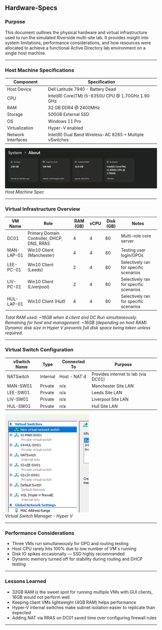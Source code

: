 ##  Hardware-Specs

###  Purpose  
This document outlines the physical hardware and virtual infrastructure used to run the simulated Riverside multi-site lab. It provides insight into system limitations, performance considerations, and how resources were allocated to achieve a functional Active Directory lab environment on a single host machine.

---

###  Host Machine Specifications

| Component         | Specification                                            |
|------------------|----------------------------------------------------------|
| Host Device       | Dell Latitude 7940 - Battery Dead                        |
| CPU               | Intel(R) Core(TM) i5-8350U CPU @ 1.70GHz   1.90 GHz      |
| RAM               | 32 GB DDR4 @ 2400MHz                                     |
| Storage           | 500GB External SSD                                       |
| OS                | Windows 11 Pro                                           |
| Virtualization    | Hyper-V enabled                                          |
| Network Interfaces| Intel(R) Dual Band Wireless-AC 8265 + Multiple vSwitches |

![Host Spec](images/HostSystem.png)\
*Host Machine Spec*

---

###  Virtual Infrastructure Overview

| VM Name    | Role                   | RAM (GB) | vCPU | Disk (GB) | Notes                                  |
|------------|------------------------|----------|------|-----------|----------------------------------------|
| DC01       | Primary Domain Controller, DHCP, DNS, RRAS | 4        | 4    | 80        | Multi-role core server                 |
| MAN-LAP-01 | Win10 Client (Manchester) | 4        | 4    | 80        | Testing user login/GPOs                |
| LEE-PC-01  | Win10 Client (Leeds)     | 2        | 4    | 80        | Selectively ran for specific scenarios |
| LIV-PC-01  | Win10 Client (Liverpool) | 2        | 4    | 80        | Selectively ran for specific scenarios                                       |
| HUL-LAP-01 | Win10 Client (Hull)      | 4        | 4    | 80        | Selectively ran for specific scenarios                                       |

_Total RAM used: ~16GB  when 4 client and DC Run simultaneously.
Remaining for host and management: ~16GB (depending on host RAM).
Dynamic disk size in Hyper V prevents full disk space being taken unless required._

---

###  Virtual Switch Configuration

| vSwitch Name | Type     | Connected To | Purpose                             |
|--------------|----------|--------------|-------------------------------------|
| NATSwitch    | Internal | Host - NAT`d | Provides internet to lab (via DC01) |
| MAN-SW01     | Private  | n/a          | Manchester Site LAN                 |
| LEE-SW01     | Private  | n/a          | Leeds Site LAN                      |
| LIV-SW01     | Private  | n/a          | Liverpool Site LAN                  |
| HUL-SW01     | Private  | n/a          | Hull Site LAN                       |

![Virtual Switches](images/VSwitches.png)\
*Virtual Switch Manager - Hyper V*

---

###  Performance Considerations

- Three VMs run simultaneously for GPO and routing testing
- Host CPU rarely hits 100% due to low number of VM`s running
- Disk IO spikes occasionally — SSD highly recommended
- Dynamic memory turned off for stability during routing and DHCP testing

---

###  Lessons Learned

- 32GB RAM is the sweet spot for running multiple VMs with GUI clients, 16GB would not perform well.
- Keeping client VMs lightweight (4GB RAM) helps performance
- Hyper-V internal switches make subnet isolation easier to replicate than expected
- Adding NAT via RRAS on DC01 saved time over configuring firewall rules

---

